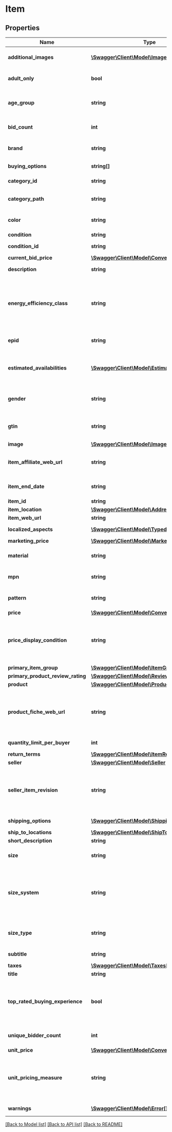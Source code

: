 # Item

## Properties
Name | Type | Description | Notes
------------ | ------------- | ------------- | -------------
**additional_images** | [**\Swagger\Client\Model\Image[]**](Image.md) | An array of containers with the URLs for the images that are in addition to the primary image. The primary image is returned in the image.imageUrl field. | [optional] 
**adult_only** | **bool** | This indicates if the item is for adults only. For more information about adult-only items on eBay, see Adult items policy for sellers and Searching for adult only items for buyers. | [optional] 
**age_group** | **string** | (Primary Item Aspect) The age group for which the product is recommended. For example, newborn, infant, toddler, kids, adult, etc. All the item aspects, including this aspect, are returned in the localizedAspects container. | [optional] 
**bid_count** | **int** | This integer value indicates the total number of bids that have been placed against an auction item. This field is returned only for auction listings. | [optional] 
**brand** | **string** | (Primary Item Aspect) The name brand of the item, such as Nike, Apple, etc. All the item aspects, including this aspect, are returned in the localizedAspects container. | [optional] 
**buying_options** | **string[]** | A list of purchase options available for the item, such as FIXED PRICE. | [optional] 
**category_id** | **string** | The Id of the leaf category for this item. A left category is the lowest level in the category tree. This category has no children. | [optional] 
**category_path** | **string** | Text that shows the category hierarchy of the item. For example: Computers/Tablets &amp;amp; Networking, Laptops &amp;amp; Netbooks, PC Laptops &amp;amp; Netbooks | [optional] 
**color** | **string** | (Primary Item Aspect) Text describing the color of the item. All the item aspects, including this aspect, are returned in the localizedAspects container. | [optional] 
**condition** | **string** | The name of the condition of the item, such as New or Used. | [optional] 
**condition_id** | **string** | The identifier of the condition. For example, 1000 is the identifier for NEW. | [optional] 
**current_bid_price** | [**\Swagger\Client\Model\ConvertedAmount**](ConvertedAmount.md) |  | [optional] 
**description** | **string** | The full description of the item that was created by the seller. This can be plain text or rich content. | [optional] 
**energy_efficiency_class** | **string** | Indicates the European energy efficiency rating (EEK) of the item. This field is returned only if the seller specified the energy efficiency rating. The rating is a set of energy efficiency classes from A to G, where &#39;A&#39; is the most energy efficient and &#39;G&#39; is the least efficient. This rating helps buyers choose between various models. When the manufacturer&#39;s specifications for this item are available, the link to this information is returned in the productFicheWebUrl field. | [optional] 
**epid** | **string** | An EPID is the eBay product identifier of a product from the eBay product catalog. This indicates the product in which the item belongs. | [optional] 
**estimated_availabilities** | [**\Swagger\Client\Model\EstimatedAvailability[]**](EstimatedAvailability.md) | The container that returns the item availability information. Because the quantity of an item can change several times within a few seconds, it is impossible to return the exact quantity. So instead of returning quantity, this returns the availability of the item based on the threshold the seller has set. | [optional] 
**gender** | **string** | (Primary Item Aspect) The gender for the item. This is used for items that could vary by gender, such as clothing. For example: male, female, or unisex. All the item aspects, including this aspect, are returned in the localizedAspects container. | [optional] 
**gtin** | **string** | The unique Global Trade Item number of the item as defined by http://www.gtin.info. This can be a UPC (Universal Product Code), EAN (European Article Number), or an ISBN (International Standard Book Number) value. | [optional] 
**image** | [**\Swagger\Client\Model\Image**](Image.md) |  | [optional] 
**item_affiliate_web_url** | **string** | The URL of the View Item page of the item, which includes the affiliate tracking Id. This field is only returned if the seller enables affiliate tracking for the listing by including the X-EBAY-C-ENDUSERCTX request header in the call. | [optional] 
**item_end_date** | **string** | The date and time up to which the items can be purchased. This value is returned in UTC format (yyyy-MM-ddThh:mm:ss.sssZ), which you can convert into the local time of the buyer. | [optional] 
**item_id** | **string** | The unique identifier of the item. Example: v1|150006693022|450002439078 | [optional] 
**item_location** | [**\Swagger\Client\Model\Address**](Address.md) |  | [optional] 
**item_web_url** | **string** | The URL of the View Item page of the item. | [optional] 
**localized_aspects** | [**\Swagger\Client\Model\TypedNameValue[]**](TypedNameValue.md) | An array of containers for the complete list of the name/value pairs that describe the variation of the item. | [optional] 
**marketing_price** | [**\Swagger\Client\Model\MarketingPrice**](MarketingPrice.md) |  | [optional] 
**material** | **string** | (Primary Item Aspect) Text describing what the item is made of. For example, silk. All the item aspects, including this aspect, are returned in the localizedAspects container. | [optional] 
**mpn** | **string** | The manufacturer&#39;s part number, which is a unique number that identifies a specific product. To identify the product, this is always used along with brand. | [optional] 
**pattern** | **string** | (Primary Item Aspect) Text describing the pattern used on the item. For example, paisley. All the item aspects, including this aspect, are returned in the localizedAspects container. | [optional] 
**price** | [**\Swagger\Client\Model\ConvertedAmount**](ConvertedAmount.md) |  | [optional] 
**price_display_condition** | **string** | This enumeration value indicates how item price is displayed. For some items, the prices are so low that they can only be shown to the buyer after they add the item to the cart. For implementation help, refer to &lt;a href&#x3D;&#39;https://developer.ebay.com/devzone/rest/api-ref/browse/types/PriceDisplayConditionEnum.html&#39;&gt;eBay API documentation&lt;/a&gt; | [optional] 
**primary_item_group** | [**\Swagger\Client\Model\ItemGroupSummary**](ItemGroupSummary.md) |  | [optional] 
**primary_product_review_rating** | [**\Swagger\Client\Model\ReviewRating**](ReviewRating.md) |  | [optional] 
**product** | [**\Swagger\Client\Model\Product**](Product.md) |  | [optional] 
**product_fiche_web_url** | **string** | The URL of a page containing the manufacture&#39;s specification of this item, which helps buyers make a purchasing decision. This information is available only for items that include the European energy efficiency rating (EEK) but is not available for all items with an EEK rating. This field is returned only if this information is available. The EEK rating of the item is returned in the energyEfficiencyClass field. | [optional] 
**quantity_limit_per_buyer** | **int** | The maximum number for a specific item that one buyer can purchase. | [optional] 
**return_terms** | [**\Swagger\Client\Model\ItemReturnTerms**](ItemReturnTerms.md) |  | [optional] 
**seller** | [**\Swagger\Client\Model\Seller**](Seller.md) |  | [optional] 
**seller_item_revision** | **string** | An identifier generated/incremented when a seller revises the item. There are two types of item revisions; seller changes, such as changing the title, and eBay system changes, such as changing the quantity when an item is purchased. This Id is changed only when the seller makes a change to the item. This means you cannot use this value to determine if the quantity has changed. | [optional] 
**shipping_options** | [**\Swagger\Client\Model\ShippingOption[]**](ShippingOption.md) | An array of shipping options containers that have the details about cost, carrier, etc. of one shipping option. | [optional] 
**ship_to_locations** | [**\Swagger\Client\Model\ShipToLocations**](ShipToLocations.md) |  | [optional] 
**short_description** | **string** | A snippet of the full description of the item in plain text. | [optional] 
**size** | **string** | (Primary Item Aspect) The size of the item. For example, &#39;7&#39; for a size 7 shoe. All the item aspects, including this aspect, are returned in the localizedAspects container. | [optional] 
**size_system** | **string** | (Primary Item Aspect) The sizing system of the country. All the item aspects, including this aspect, are returned in the localizedAspects container. Valid Values: &amp;nbsp;&amp;nbsp;US &amp;nbsp;&amp;nbsp;UK &amp;nbsp;&amp;nbsp;EU &amp;nbsp;&amp;nbsp;DE &amp;nbsp;&amp;nbsp;FR &amp;nbsp;&amp;nbsp;JP &amp;nbsp;&amp;nbsp;CN (China) &amp;nbsp;&amp;nbsp;IT &amp;nbsp;&amp;nbsp;BR &amp;nbsp;&amp;nbsp;MEX &amp;nbsp;&amp;nbsp;AU Code so that your app gracefully handles any future changes to this list. | [optional] 
**size_type** | **string** | (Primary Item Aspect) Text describing a size group in which the item would be included, such as regular, petite, plus, big-and-tall or maternity. All the item aspects, including this aspect, are returned in the localizedAspects container. | [optional] 
**subtitle** | **string** | An additional shorten title for the item that is created by the seller. | [optional] 
**taxes** | [**\Swagger\Client\Model\Taxes[]**](Taxes.md) | The container for the tax information for item. | [optional] 
**title** | **string** | The seller-created title of the item. | [optional] 
**top_rated_buying_experience** | **bool** | Indicates if the item a top-rated plus item. There are three benefits of a top-rated plus item; a minimum 30-day money-back return policy, shipping the items in 1 business day with tracking provided, and the added comfort of knowing this item is from experienced sellers with the highest buyer ratings. See the Top Rated Plus Items and Becoming a Top Rated Seller and qualifying for Top Rated Plus help topics for more information. | [optional] 
**unique_bidder_count** | **int** | This integer value indicates the number of different eBay users who have placed one or more bids on an auction item. This field is only applicable to auction listings. | [optional] 
**unit_price** | [**\Swagger\Client\Model\ConvertedAmount**](ConvertedAmount.md) |  | [optional] 
**unit_pricing_measure** | **string** | The designation, such as size, weight, volume, count, etc., that was used to specify the quantity of the item. This helps buyers compare prices. For example, the following tells the buyer that the item is 7.99 per 100 grams. &amp;quot;unitPricingMeasure&amp;quot;: &amp;quot;100g&amp;quot;, &amp;quot;unitPrice&amp;quot;: { &amp;nbsp;&amp;nbsp;&amp;quot;value&amp;quot;: &amp;quot;7.99&amp;quot;, &amp;nbsp;&amp;nbsp;&amp;quot;currency&amp;quot;: &amp;quot;GBP&amp;quot; | [optional] 
**warnings** | [**\Swagger\Client\Model\Error[]**](Error.md) | An array of warning messages. These type of errors do not prevent the call from executing but should be checked. | [optional] 

[[Back to Model list]](../README.md#documentation-for-models) [[Back to API list]](../README.md#documentation-for-api-endpoints) [[Back to README]](../README.md)


